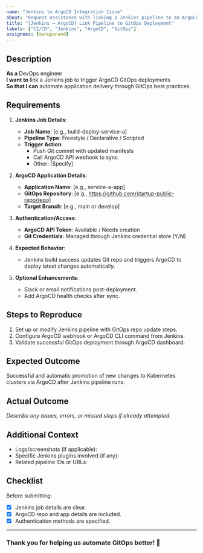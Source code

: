 ```yaml
---
name: "Jenkins to ArgoCD Integration Issue"
about: "Request assistance with linking a Jenkins pipeline to an ArgoCD GitOps deployment."
title: "[Jenkins ↔️ ArgoCD] Link Pipeline to GitOps Deployment"
labels: ["CI/CD", "Jenkins", "ArgoCD", "GitOps"]
assignees: [manupanand]
---
```


## Description

**As a** DevOps engineer  
**I want to** link a Jenkins job to trigger ArgoCD GitOps deployments  
**So that I can** automate application delivery through GitOps best practices.

## Requirements

1. **Jenkins Job Details**:
   - **Job Name**: [e.g., build-deploy-service-a]
   - **Pipeline Type**: Freestyle / Declarative / Scripted
   - **Trigger Action**:
     - Push Git commit with updated manifests
     - Call ArgoCD API webhook to sync
     - Other: [Specify]

2. **ArgoCD Application Details**:
   - **Application Name**: [e.g., service-a-app]
   - **GitOps Repository**: [e.g., https://github.com/startup-public-repo/repo]
   - **Target Branch**: [e.g., main or develop]

3. **Authentication/Access**:
   - **ArgoCD API Token**: Available / Needs creation
   - **Git Credentials**: Managed through Jenkins credential store (Y/N)

4. **Expected Behavior**:
   - Jenkins build success updates Git repo and triggers ArgoCD to deploy latest changes automatically.

5. **Optional Enhancements**:
   - Slack or email notifications post-deployment.
   - Add ArgoCD health checks after sync.

## Steps to Reproduce

1. Set up or modify Jenkins pipeline with GitOps repo update steps.
2. Configure ArgoCD webhook or ArgoCD CLI command from Jenkins.
3. Validate successful GitOps deployment through ArgoCD dashboard.

## Expected Outcome

Successful and automatic promotion of new changes to Kubernetes clusters via ArgoCD after Jenkins pipeline runs.

## Actual Outcome

_Describe any issues, errors, or missed steps if already attempted._

## Additional Context

- Logs/screenshots (if applicable):  
- Specific Jenkins plugins involved (if any):  
- Related pipeline IDs or URLs:  

## Checklist

Before submitting:
- [x] Jenkins job details are clear.
- [x] ArgoCD repo and app details are included.
- [x] Authentication methods are specified.

---

### Thank you for helping us automate GitOps better! 🚀
